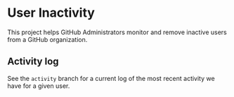 # User Inactivity

This project helps GitHub Administrators monitor and remove inactive users from a GitHub organization.

## Activity log

See the `activity` branch for a current log of the most recent activity we have for a given user.

